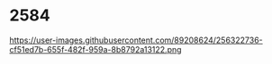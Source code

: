 # 2584

https://user-images.githubusercontent.com/89208624/256322736-cf51ed7b-655f-482f-959a-8b8792a13122.png
